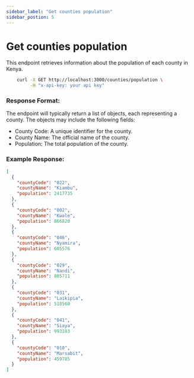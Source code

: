 ```yaml
---
sidebar_label: "Get counties population"
sidebar_postion: 5
---
```


# Get counties population

This endpoint retrieves information about the population of each county in Kenya.

```bash
    curl -X GET http://localhost:3000/counties/population \
         -H "x-api-key: your api key"
```

### Response Format:

The endpoint will typically return a list of objects, each representing a county. The objects may include the following fields:

- County Code: A unique identifier for the county.
- County Name: The official name of the county.
- Population: The total population of the county.

### Example Response:

```json
[
  {
    "countyCode": "022",
    "countyName": "Kiambu",
    "population": 2417735
  },
  {
    "countyCode": "002",
    "countyName": "Kwale",
    "population": 866820
  },
  {
    "countyCode": "046",
    "countyName": "Nyamira",
    "population": 605576
  },
  {
    "countyCode": "029",
    "countyName": "Nandi",
    "population": 885711
  },
  {
    "countyCode": "031",
    "countyName": "Laikipia",
    "population": 518560
  },
  {
    "countyCode": "041",
    "countyName": "Siaya",
    "population": 993183
  },
  {
    "countyCode": "010",
    "countyName": "Marsabit",
    "population": 459785
  }
]
```

